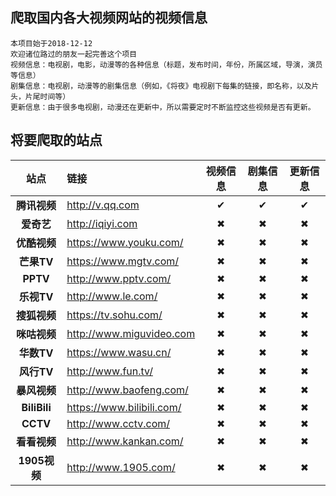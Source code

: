 爬取国内各大视频网站的视频信息
------------------------------
    本项目始于2018-12-12
    欢迎诸位路过的朋友一起完善这个项目
    视频信息：电视剧，电影，动漫等的各种信息（标题，发布时间，年份，所属区域，导演，演员等信息）
    剧集信息：电视剧，动漫等的剧集信息（例如，《将夜》电视剧下每集的链接，即名称，以及片头，片尾时间等）
    更新信息：由于很多电视剧，动漫还在更新中，所以需要定时不断监控这些视频是否有更新。
    
将要爬取的站点
-------------------------------
| 站点 | 链接 | 视频信息 | 剧集信息 | 更新信息 |
| :--: | :-- | :-----: | :-----: | :-----: |
| **腾讯视频** | <http://v.qq.com>          |✔|✔|✔|
| **爱奇艺**   | <http://iqiyi.com>         |✖|✖|✖|
| **优酷视频** | <https://www.youku.com/>   |✖|✖|✖|
| **芒果TV**   | <https://www.mgtv.com/>    |✖|✖|✖|
| **PPTV**     |  <http://www.pptv.com/>    |✖|✖|✖|
| **乐视TV**   | <http://www.le.com/>       |✖|✖|✖|
| **搜狐视频** | <https://tv.sohu.com/>     |✖|✖|✖|
| **咪咕视频** | <http://www.miguvideo.com> |✖|✖|✖|
| **华数TV**   | <https://www.wasu.cn/>     |✖|✖|✖|
| **风行TV**   |  <http://www.fun.tv/>      |✖|✖|✖|
| **暴风视频** |  <http://www.baofeng.com/> |✖|✖|✖|
| **BiliBili** | <https://www.bilibili.com/>|✖|✖|✖|
| **CCTV**     | <http://www.cctv.com/>     |✖|✖|✖|
| **看看视频**  | <http://www.kankan.com/>   |✖|✖|✖|
| **1905视频**  | <http://www.1905.com/>     |✖|✖|✖|


